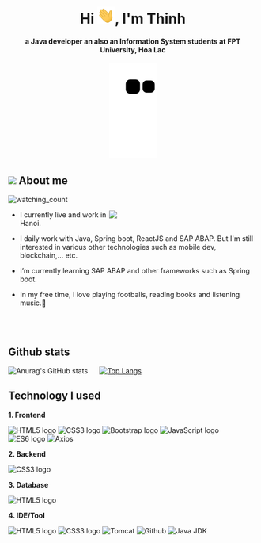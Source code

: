 <div align="center">
<h1 align="center">Hi <img width="35" src="https://github.com/1999AZZAR/1999AZZAR/blob/main/resources/img/waving.gif">, I'm Thinh</h1>
<h4 align="center">a Java developer an also an Information System students at FPT University, Hoa Lac</h4>
</div>

<div align="center">
  <img  src="https://github.com/ThinhHoang0108/Thinh/blob/output/github-contribution-grid-snake.svg"
       alt="snake" /></a>
</div>

## <picture><img src = "https://thumbs.gfycat.com/AngelicConcreteHypsilophodon.webp" width = 50px></picture> **About me**

<p align="left"> 
<img src="https://komarev.com/ghpvc/?username=ThinhHoang0108&color=green" alt="watching_count" />
 </p>

<picture> <img align="right" src="https://cdn.dribbble.com/users/1708816/screenshots/15637256/media/f9826f0af8a49462f048262a8502035b.gif" width = 300px></picture>

- I currently live and work in Hanoi.

- I daily work with Java, Spring boot, ReactJS and SAP ABAP. But I'm still interested in various other technologies such as mobile dev, blockchain,... etc.

- I’m currently learning SAP ABAP and other frameworks such as Spring boot.

- In my free time, I love playing footballs, reading books and listening music.🎵

<br><br>
## Github stats


![Anurag's GitHub stats](https://thinh-hoang0108test.vercel.app/api?username=ThinhHoang0108&show_icons=true&theme=buefy) &nbsp;&nbsp;&nbsp;&nbsp;
[![Top Langs](https://thinh-hoang0108test.vercel.app/api/top-langs/?username=ThinhHoang0108&layout=compact)](https://github.com/ThinhHoang0108/ThinhHoang0108test)


## Technology I used

**1. Frontend**

<div>
  <div>
  <img src ="https://img.icons8.com/arcade/64/null/html-5.png" alt="HTML5 logo" width="4%" title='HTML5'/>
  <img src ="https://img.icons8.com/color/48/null/css3.png" alt="CSS3 logo" width="4%" title='CSS3'/>
  <img src ="https://img.icons8.com/color/48/null/bootstrap.png" alt="Bootstrap logo" width="4%" title='Bootstrap'/>
  <img src ="https://img.icons8.com/color/48/null/javascript--v1.png" alt="JavaScript logo" width="4%" title='JavaScript'/>
  <img src ="https://img.icons8.com/ios-filled/50/null/jsp.png" alt="ES6 logo" width="4%" title='Java Scripting Preprocessor'/>
  <img src ="https://simpleicons.org/icons/axios.svg" width="4%" title='Axios'/>
  <div> 
<div>

**2. Backend** 

  <div>
  <img src ="https://itphutran.com/wp-content/uploads/2017/05/V%C3%AD-d%E1%BB%A5-v%E1%BB%81-Servlet.png" alt="CSS3 logo" width="4%" title='JSP/Servlet'/>
  <div> 

**3. Database**

  <div>
  <img src ="https://img.icons8.com/color/48/null/microsoft-sql-server.png" alt="HTML5 logo" width="4%" title='Microsoft SQL Server'/>
  <div> 

**4. IDE/Tool**

<div>
  <img src ="https://img.icons8.com/windows/32/null/netbeans.png" alt="HTML5 logo" width="4%" title='NetBeans'/>
  <img src ="https://img.icons8.com/fluency/48/null/figma.png" alt="CSS3 logo" width="4%" title='Figma'/>
  <img src ="https://img.icons8.com/color/48/null/tomcat.png" width="4%" title='Tomcat'/>
  <img src ="https://img.icons8.com/ios-filled/50/null/github.png" width="4%" title='Github'/>
  <img src ="https://img.icons8.com/fluency/48/null/java-coffee-cup-logo.png" width="4%" title='Java JDK'/>
<div>






